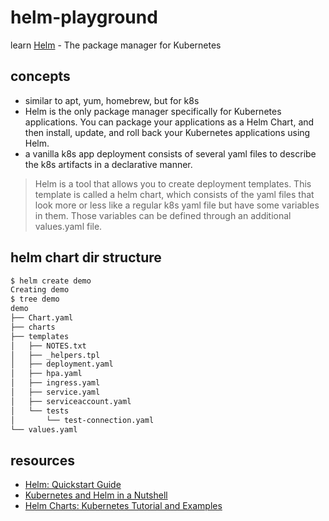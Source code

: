 # helm-playground

learn [Helm](https://helm.sh/) - The package manager for Kubernetes

## concepts

- similar to apt, yum, homebrew, but for k8s
- Helm is the only package manager specifically for Kubernetes applications. You can package your applications as a Helm Chart, and then install, update, and roll back your Kubernetes applications using Helm.
- a vanilla k8s app deployment consists of several yaml files to describe the k8s artifacts in a declarative manner.

> Helm is a tool that allows you to create deployment templates. This template is called a helm chart, which consists of the yaml files that look more or less like a regular k8s yaml file but have some variables in them. Those variables can be defined through an additional values.yaml file.

## helm chart dir structure

```sh
$ helm create demo
Creating demo
$ tree demo
demo
├── Chart.yaml
├── charts
├── templates
│   ├── NOTES.txt
│   ├── _helpers.tpl
│   ├── deployment.yaml
│   ├── hpa.yaml
│   ├── ingress.yaml
│   ├── service.yaml
│   ├── serviceaccount.yaml
│   └── tests
│       └── test-connection.yaml
└── values.yaml
```

## resources

- [Helm: Quickstart Guide](https://helm.sh/docs/intro/quickstart/)
- [Kubernetes and Helm in a Nutshell](https://motius.de/insights/kubernetes-and-helm-in-a-nutshell/)
- [Helm Charts: Kubernetes Tutorial and Examples](https://www.containiq.com/post/helm-charts)